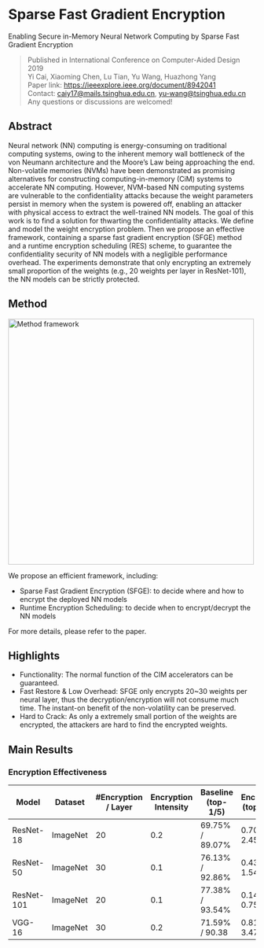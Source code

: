 # Sparse Fast Gradient Encryption

Enabling Secure in-Memory Neural Network Computing by Sparse Fast Gradient Encryption
>Published in International Conference on Computer-Aided Design 2019<br/>
>Yi Cai, Xiaoming Chen, Lu Tian, Yu Wang, Huazhong Yang<br/>
>Paper link: https://ieeexplore.ieee.org/document/8942041<br/>
>Contact: caiy17@mails.tsinghua.edu.cn, yu-wang@tsinghua.edu.cn<br/>
>Any questions or discussions are welcomed!<br/>


## Abstract
Neural network (NN) computing is energy-consuming on traditional computing systems, owing to the inherent memory wall bottleneck of the von Neumann architecture and the Moore’s Law being approaching the end. Non-volatile memories (NVMs) have been demonstrated as promising alternatives for constructing computing-in-memory (CiM) systems to accelerate NN computing. However, NVM-based NN computing systems are vulnerable to the confidentiality attacks because the weight parameters persist in memory when the system is powered off, enabling an attacker with physical access to extract the well-trained NN models. The goal of this work is to find a solution for thwarting the confidentiality attacks. We define and model the weight encryption problem. Then we propose an effective framework, containing a sparse fast gradient encryption (SFGE) method and a runtime encryption scheduling (RES) scheme, to guarantee the confidentiality security of NN models with a negligible performance overhead. The experiments demonstrate that only encrypting an extremely small proportion of the weights (e.g., 20 weights per layer in ResNet-101), the NN models can be strictly protected.

## Method
<img src="https://github.com/cai-y13/SFGE/blob/master/pic/method.png" width="500" alt="Method framework"/>

We propose an efficient framework, including:<br/>
- Sparse Fast Gradient Encryption (SFGE): to decide where and how to encrypt the deployed NN models<br/>
- Runtime Encryption Scheduling: to decide when to encrypt/decrypt the NN models<br/>

For more details, please refer to the paper.<br/>

## Highlights
- Functionality: The normal function of the CIM accelerators can be guaranteed.
- Fast Restore & Low Overhead: SFGE only encrypts 20~30 weights per neural layer, thus the decryption/encryption will not consume much time. The instant-on benefit of the non-volatility can be preserved.
- Hard to Crack: As only a extremely small portion of the weights are encrypted, the attackers are hard to find the encrypted weights.


## Main Results
### Encryption Effectiveness
  Model | Dataset | #Encryption / Layer | Encryption Intensity | Baseline (top-1/5) | Encrypted (top-1/5)  
  ----- | -----   | ---- | --- | --- | --- 
  ResNet-18 | ImageNet | 20 | 0.2 | 69.75% / 89.07% | 0.704% / 2.452% 
  ResNet-50 | ImageNet | 30 | 0.1 | 76.13% / 92.86% | 0.438% / 1.540%
  ResNet-101 | ImageNet | 20 | 0.1 | 77.38% / 93.54% | 0.144% / 0.758%
  VGG-16 | ImageNet | 30 | 0.2 | 71.59% / 90.38 | 0.818% / 3.478%
  



